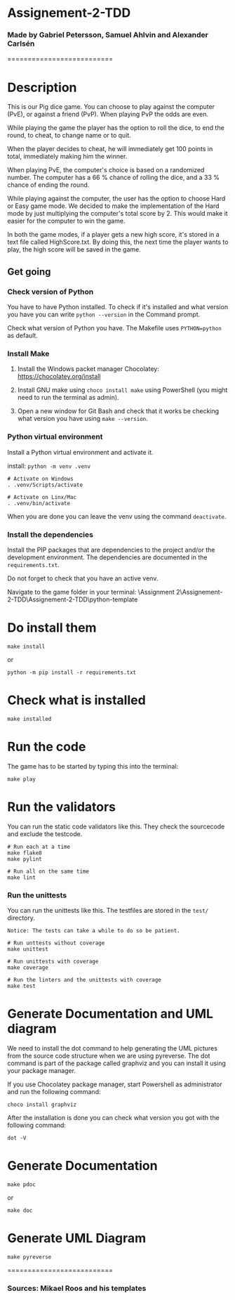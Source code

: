 # Assignement-2-TDD

### Made by Gabriel Petersson, Samuel Ahlvin and Alexander Carlsén
==========================

# Description

This is our Pig dice game. You can choose to play against the computer (PvE), or against a friend (PvP). When playing PvP the odds are even. 

While playing the game the player has the option to roll the dice, to end the round, to cheat, to change name or to quit.

When the player decides to cheat, he will immediately get 100 points in total, immediately making him the winner.

When playing PvE, the computer's choice is based on a randomized number. The computer has a 66 % chance of rolling the dice, and a 33 % chance of ending the round.

While playing against the computer, the user has the option to choose Hard or Easy game mode. We decided to make the implementation of the Hard mode by just multiplying the computer's total score by 2. This would make it easier for the computer to win the game.

In both the game modes, if a player gets a new high score, it's stored in a text file called HighScore.txt. By doing this, the next time the player wants to play, the high score will be saved in the game.

Get going
--------------------------

### Check version of Python

You have to have Python installed. To check if it's installed and what version you have you 
can write `python --version` in the Command prompt.

Check what version of Python you have. The Makefile uses `PYTHON=python` as default.


### Install Make

1. Install the Windows packet manager Chocolatey: https://chocolatey.org/install

2. Install GNU make using `choco install make` using PowerShell (you might need to run the terminal as admin).

3. Open a new window for Git Bash and check that it works be checking what version you have using `make --version`.


### Python virtual environment

Install a Python virtual environment and activate it.

install: 
`python -m venv .venv`

```
# Activate on Windows
. .venv/Scripts/activate

# Activate on Linx/Mac
. .venv/bin/activate

```

When you are done you can leave the venv using the command `deactivate`.


### Install the dependencies

Install the PIP packages that are dependencies to the project and/or the development environment. The dependencies are documented in the `requirements.txt`.

Do not forget to check that you have an active venv.

Navigate to the game folder in your terminal: \Assignment 2\Assignement-2-TDD\Assignement-2-TDD\python-template


# Do install them

`make install`

or

`python -m pip install -r requirements.txt`

# Check what is installed

`make installed`


# Run the code

The game has to be started by typing this into the terminal:


`make play`


# Run the validators

You can run the static code validators like this. They check the sourcecode and exclude the testcode.

```
# Run each at a time
make flake8
make pylint

# Run all on the same time
make lint
```


### Run the unittests

You can run the unittests like this. The testfiles are stored in the `test/` directory.

`Notice: The tests can take a while to do so be patient.`

```
# Run unttests without coverage
make unittest

# Run unittests with coverage
make coverage

# Run the linters and the unittests with coverage
make test
```

# Generate Documentation and UML diagram

We need to install the dot command to help generating the UML pictures from the source code structure when we are using pyreverse. The dot command is part of the package called graphviz and you can install it using your package manager.

If you use Chocolatey package manager, start Powershell as administrator and run the following command: 

`choco install graphviz`

After the installation is done you can check what version you got with the following command: 

`dot -V`

# Generate Documentation

`make pdoc`

or 

`make doc`

# Generate UML Diagram

`make pyreverse`

==========================

### Sources: Mikael Roos and his templates